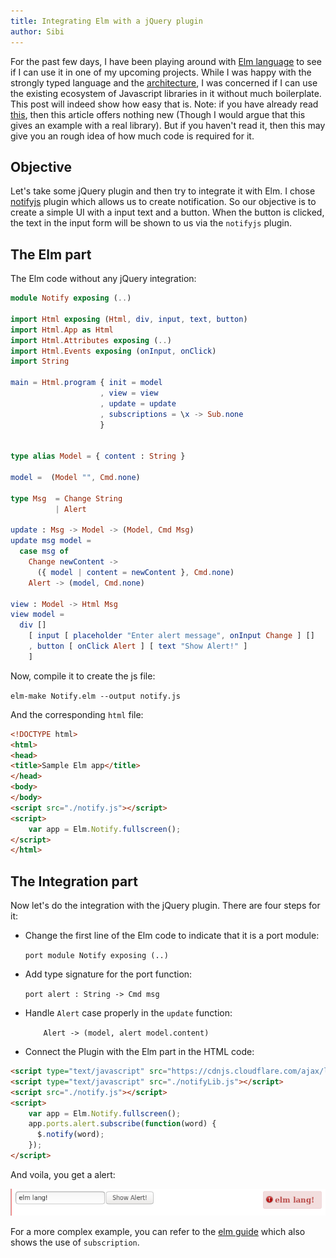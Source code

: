 ```yaml
---
title: Integrating Elm with a jQuery plugin
author: Sibi
---
```


For the past few days, I have been playing around with [Elm language](http://elm-lang.org/) to see if I can use it in one of my upcoming projects. While I was happy with the strongly typed language and the [architecture](http://guide.elm-lang.org/architecture/index.html), I was concerned if I can use the existing ecosystem of Javascript libraries in it without much boilerplate. This post will indeed show how easy that is. Note: if you have already read [this](http://guide.elm-lang.org/interop/javascript.html), then this article offers nothing new (Though I would argue that this gives an example with a real library). But if you haven't read it, then this may give you an rough idea of how much code is required for it.

## Objective

Let's take some jQuery plugin and then try to integrate it with Elm. I chose [notifyjs](https://notifyjs.com/) plugin which allows us to create notification. So our objective is to create a simple UI with a input text and a button. When the button is clicked, the text in the input form will be shown to us via the `notifyjs` plugin.

## The Elm part

The Elm code without any jQuery integration:

``` elm
module Notify exposing (..)

import Html exposing (Html, div, input, text, button)
import Html.App as Html
import Html.Attributes exposing (..)
import Html.Events exposing (onInput, onClick)
import String

main = Html.program { init = model
                    , view = view
                    , update = update
                    , subscriptions = \x -> Sub.none
                    }


type alias Model = { content : String }

model =  (Model "", Cmd.none)

type Msg  = Change String
          | Alert

update : Msg -> Model -> (Model, Cmd Msg)
update msg model =
  case msg of
    Change newContent ->
      ({ model | content = newContent }, Cmd.none)
    Alert -> (model, Cmd.none)

view : Model -> Html Msg
view model =
  div []
    [ input [ placeholder "Enter alert message", onInput Change ] []
    , button [ onClick Alert ] [ text "Show Alert!" ]
    ]
```

Now, compile it to create the js file:

`elm-make Notify.elm --output notify.js`

And the corresponding `html` file:

``` html
<!DOCTYPE html>
<html>
<head>
<title>Sample Elm app</title>
</head>
<body>
</body>
<script src="./notify.js"></script> 
<script>
    var app = Elm.Notify.fullscreen();
</script>
</html> 
```

## The Integration part

Now let's do the integration with the jQuery plugin. There are four steps for it:

* Change the first line of the Elm code to indicate that it is a port module:

    `port module Notify exposing (..)`

* Add type signature for the port function:

    `port alert : String -> Cmd msg`

* Handle `Alert` case properly in the `update` function:

    `    Alert -> (model, alert model.content)`

* Connect the Plugin with the Elm part in the HTML code:

``` html
<script type="text/javascript" src="https://cdnjs.cloudflare.com/ajax/libs/jquery/2.2.3/jquery.js"></script>
<script type="text/javascript" src="./notifyLib.js"></script>
<script src="./notify.js"></script> 
<script>
    var app = Elm.Notify.fullscreen();
    app.ports.alert.subscribe(function(word) {
      $.notify(word);
    });
</script>
```

And voila, you get a alert:

![Alert notification using notifyjs](/images/posts/elm-alert.png)

For a more complex example, you can refer to the [elm guide](http://guide.elm-lang.org/interop/javascript.html) which also shows the use of `subscription`.

